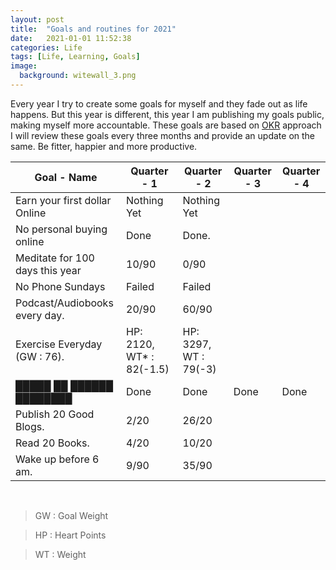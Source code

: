 ```yaml
---
layout: post
title:  "Goals and routines for 2021"
date:   2021-01-01 11:52:38
categories: Life
tags: [Life, Learning, Goals]
image:
  background: witewall_3.png
---
```


Every year I try to create some goals for myself and they fade out as life happens. But this year is different, this year I am publishing my goals public, making myself more accountable. These goals are based on [OKR](https://rework.withgoogle.com/guides/set-goals-with-okrs/steps/introduction/) approach I will review these goals every three months and provide an update on the same. Be fitter, happier and more productive.


| Goal - Name 	| Quarter - 1 	| Quarter - 2 	| Quarter - 3 	| Quarter - 4 	|
|-------------	|-------------	|-------------	|-------------	|-------------	|
|Earn your first dollar Online|Nothing Yet|Nothing Yet|             	|            	|
|No personal buying online|Done|Done.|             	|             	|
|Meditate for 100 days this year|10/90 |0/90|             	|             	|
|No Phone Sundays|Failed|Failed|             	|             	|
|Podcast/Audiobooks every day.| 20/90 |60/90|             	|             	|
|Exercise Everyday (GW : 76).|HP: 2120, WT* : 82(-1.5) | HP: 3297, WT : 79(-3) |     |
|█████ ██ ██████ ████████|    Done 	|  Done 	|    Done 	|  Done	|
|Publish 20 Good Blogs.|   2/20 	|    26/20  	|             	|             	|
|Read 20 Books.|  4/20 	|       10/20|             	|             	|
|Wake up before 6 am.|9/90 |   35/90	|             	|             	|

<br>

>GW : Goal Weight

>HP : Heart Points

>WT : Weight